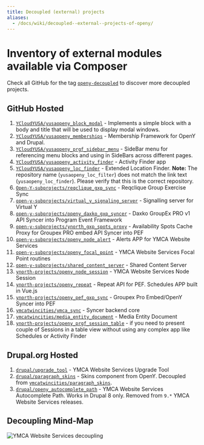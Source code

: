 ```yaml
---
title: Decoupled (external) projects
aliases:
  - /docs/wiki/decoupled--external--projects-of-openy/
---
```


# Inventory of external modules available via Composer

Check all GitHub for the tag [`openy-decoupled`](https://github.com/topics/openy-decoupled) to discover more decoupled projects.

## GitHub Hosted

1.  [`YCloudYUSA/yusaopeny_block_modal`](https://github.com/YCloudYUSA/yusaopeny_block_modal) - Implements a simple block with a body and title that will be used to display modal windows.
2.  [`YCloudYUSA/yusaopeny_memberships`](https://github.com/YCloudYUSA/yusaopeny_memberships) - Membership Framework for OpenY and Drupal.
3.  [`YCloudYUSA/yusaopeny_prgf_sidebar_menu`](https://github.com/YCloudYUSA/yusaopeny_prgf_sidebar_menu) - SideBar menu for referencing menu blocks and using in SideBars across different pages.
4.  [`YCloudYUSA/yusaopeny_activity_finder`](https://github.com/YCloudYUSA/yusaopeny_activity_finder) - Activity Finder app
5.  [`YCloudYUSA/yusaopeny_loc_finder`](https://github.com/YCloudYUSA/yusaopeny_loc_filter) - Extended Location Finder. **Note:** The repository name (`yusaopeny_loc_filter`) does not match the link text (`yusaopeny_loc_finder`). Please verify that this is the correct repository.
6.  [`Open-Y-subprojects/reqclique_gxp_sync`](https://github.com/Open-Y-subprojects/reqclique_gxp_sync) - Reqclique Group Exercise Sync
7.  [`open-y-subprojects/virtual_y_signaling_server`](https://github.com/open-y-subprojects/virtual_y_signaling_server) - Signalling server for Virtual Y
8.  [`open-y-subprojects/openy_daxko_gxp_syncer`](https://github.com/open-y-subprojects/openy_daxko_gxp_syncer) - Daxko GroupEx PRO v1 API Syncer into Program Event Framework
9.  [`open-y-subprojects/ynorth_gxp_spots_proxy`](https://github.com/open-y-subprojects/ynorth_gxp_spots_proxy) - Availability Spots Cache Proxy for Groupex PRO embed API Syncer into PEF
10. [`open-y-subprojects/openy_node_alert`](https://github.com/open-y-subprojects/openy_node_alert) - Alerts APP for YMCA Website Services
11. [`open-y-subprojects/openy_focal_point`](https://github.com/open-y-subprojects/openy_focal_point) - YMCA Website Services Focal Point routines
12. [`open-y-subprojects/shared_content_server`](https://github.com/open-y-subprojects/shared_content_server) - Shared Content Server
13. [`ynorth-projects/openy_node_session`](https://github.com/ynorth-projects/openy_node_session) - YMCA Website Services Node Session
14. [`ynorth-projects/openy_repeat`](https://github.com/ynorth-projects/openy_repeat) - Repeat API for PEF. Schedules APP built in Vue.js
15. [`ynorth-projects/openy_pef_gxp_sync`](https://github.com/ynorth-projects/openy_pef_gxp_sync) - Groupex Pro Embed/OpenY Syncer into PEF
16. [`ymcatwincities/ymca_sync`](https://github.com/ymcatwincities/ymca_sync) - Syncer backend core
17. [`ymcatwincities/media_entity_document`](https://github.com/ymcatwincities/media_entity_document) - Media Entity Document
18. [`ynorth-projects/openy_prgf_session_table`](https://github.com/ynorth-projects/openy_prgf_session_table) - if you need to present couple of Sessions in a table view without using any complex app like Schedules or Activity Finder

## Drupal.org Hosted

1.  [`drupal/upgrade_tool`](https://www.drupal.org/project/upgrade_tool) - YMCA Website Services Upgrade Tool
2.  [`drupal/paragraph_skins`](https://www.drupal.org/project/paragraph_skins) - Skins component from OpenY. Decoupled from [`ymcatwincities/paragraph_skins`](https://github.com/ymcatwincities/paragraph_skins).
3.  [`drupal/openy_autocomplete_path`](https://www.drupal.org/project/openy_autocomplete_path) - YMCA Website Services Autocomplete Path. Works in Drupal 8 only. Removed from `9.*` YMCA Website Services releases.

## Decoupling Mind-Map

![YMCA Website Services decoupling](https://user-images.githubusercontent.com/563412/123959435-d540c880-d9b6-11eb-89ed-8af3f21095dd.png)

